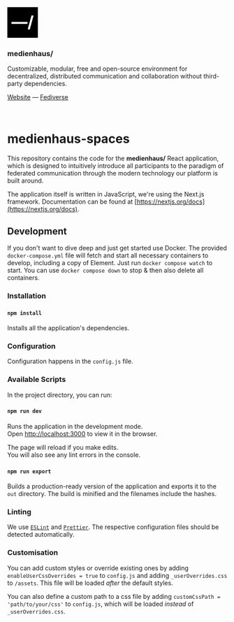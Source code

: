 <img alt='medienhaus logo; consisting of a white dash and forward slash, displayed on a black background' src="./public/favicon.svg" width="70" />

### medienhaus/

Customizable, modular, free and open-source environment for decentralized, distributed communication and collaboration without third-party dependencies.

[Website](https://medienhaus.dev/) — [Fediverse](https://chaos.social/@medienhaus)

<br>

# medienhaus-spaces

This repository contains the code for the **medienhaus/** React application, which is designed to intuitively introduce all participants to the paradigm of federated communication through the modern technology our platform is built around.

The application itself is written in JavaScript, we're using the Next.js framework. Documentation can be found at [https://nextjs.org/docs](https://nextjs.org/docs).

## Development

If you don't want to dive deep and just get started use Docker. The provided `docker-compose.yml` file will fetch and start all necessary containers to develop, including a copy of Element. Just run `docker compose watch` to start. You can use `docker compose down` to stop & then also delete all containers.

### Installation

#### `npm install`

Installs all the application's dependencies.

### Configuration

Configuration happens in the `config.js` file.

### Available Scripts

In the project directory, you can run:

#### `npm run dev`

Runs the application in the development mode.<br />
Open [http://localhost:3000](http://localhost:3000) to view it in the browser.

The page will reload if you make edits.<br />
You will also see any lint errors in the console.

#### `npm run export`

Builds a production-ready version of the application and exports it to the `out` directory. The build is minified and the filenames include the hashes.

### Linting

We use [`ESLint`](https://github.com/eslint/eslint) and [`Prettier`](https://github.com/prettier/prettier). The respective configuration files should be detected automatically.

### Customisation

You can add custom styles or override existing ones by adding `enableUserCssOverrides = true` to `config.js` and adding `_userOverrides.css` to `/assets`. This file will be loaded _after_ the default styles.

You can also define a custom path to a css file by adding `customCssPath = 'path/to/your/css'` to `config.js`, which will be loaded _instead_ of `_userOverrides.css`.

